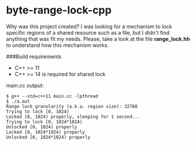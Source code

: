 # byte-range-lock-cpp

Why was this project created? I was looking for a mechanism to lock specific regions of a shared resource such as a file, but I didn't find anything that was fit my needs. Please, take a look at the file **range_lock.hh** to understand how this mechanism works.

###Build requirements
* C++ >= 11
* C++ >= 14 is required for shared lock

main.cc output:
```
$ g++ --std=c++11 main.cc -lpthread
$ ./a.out 
Range lock granularity (a.k.a. region size): 32768
Trying to lock [0, 1024)
Locked [0, 1024) properly, sleeping for 1 second...
Trying to lock [0, 1024*1024)
Unlocked [0, 1024) properly
Locked [0, 1024*1024) properly
Unlocked [0, 1024*1024) properly
```
